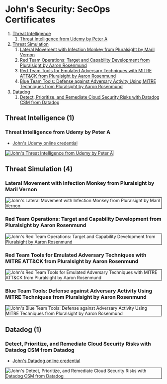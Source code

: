 # John's Security: SecOps Certificates
1. [Threat Intelligence](#threat-intelligence-1)
    1. [Threat Intelligence from Udemy by Peter A](#threat-intelligence-from-udemy-by-peter-a)
1. [Threat Simulation](#threat-simulation-4)
    1. [Lateral Movement with Infection Monkey from Pluralsight by Maril Vernon](#lateral-movement-with-infection-monkey-from-pluralsight-by-maril-vernon)
    1. [Red Team Operations: Target and Capability Development from Pluralsight by Aaron Rosenmund](#red-team-operations-target-and-capability-development-from-pluralsight-by-aaron-rosenmund)
    1. [Red Team Tools for Emulated Adversary Techniques with MITRE ATT&CK from Pluralsight by Aaron Rosenmund](#red-team-tools-for-emulated-adversary-techniques-with-mitre-attck-from-pluralsight-by-aaron-rosenmund)
    1. [Blue Team Tools: Defense against Adversary Activity Using MITRE Techniques from Pluralsight by Aaron Rosenmund](#blue-team-tools-defense-against-adversary-activity-using-mitre-techniques-from-pluralsight-by-aaron-rosenmund)
1. [Datadog](#datadog-1)
    1. [Detect, Prioritize, and Remediate Cloud Security Risks with Datadog CSM from Datadog](#detect-prioritize-and-remediate-cloud-security-risks-with-datadog-csm-from-datadog)
## Threat Intelligence (1)
### Threat Intelligence from Udemy by Peter A
* [John's Udemy online credential](http://ude.my/UC-5de04873-4909-4caf-a157-645531882407)

<img src="../cert_securitysecops_threatintel_threat-intelligence_udemy_peter-a_cert-UC-5de04873-4909-4caf-a157-645531882407_2025-09-16.jpg" alt="John's Threat Intelligence from Udemy by Peter A" style="border:1px solid #000000" />

## Threat Simulation (4)
### Lateral Movement with Infection Monkey from Pluralsight by Maril Vernon

<img src="../cert_infosec_secops_lateral-movement-infection-monkey_pluralsight_maril-vernon_2025-10-12.png" alt="John's Lateral Movement with Infection Monkey from Pluralsight by Maril Vernon" style="border:1px solid #000000" />

### Red Team Operations: Target and Capability Development from Pluralsight by Aaron Rosenmund

<img src="../cert_infosec_redteam_red-team-operations-target-and-capability-development_pluralsight_aaron-rosenmund_2024-09-29.png" alt="John's Red Team Operations: Target and Capability Development from Pluralsight by Aaron Rosenmund" style="border:1px solid #000000" />

### Red Team Tools for Emulated Adversary Techniques with MITRE ATT&CK from Pluralsight by Aaron Rosenmund

<img src="../cert_appsec_secops_red-team-tools-for-emulated-adversary-techniques-with-mitre-attack_pluralsight_aaron-rosenmund_2024-06-17.png" alt="John's Red Team Tools for Emulated Adversary Techniques with MITRE ATT&CK from Pluralsight by Aaron Rosenmund" style="border:1px solid #000000" />

### Blue Team Tools: Defense against Adversary Activity Using MITRE Techniques from Pluralsight by Aaron Rosenmund

<img src="../cert_appsec_secops_blue-team-tools-defense-against-adversary-activity-using-mitre-techniques_pluralsight_aaron-rosenmund_2024-06-17.png" alt="John's Blue Team Tools: Defense against Adversary Activity Using MITRE Techniques from Pluralsight by Aaron Rosenmund" style="border:1px solid #000000" />

## Datadog (1)
### Detect, Prioritize, and Remediate Cloud Security Risks with Datadog CSM from Datadog
* [John's Datadog online credential](https://learn.datadoghq.com/certificates/jq29dawso1)

<img src="../cert_datadog_appsec_detect-prioritize-remediate-cloud-security-riskes-with-datadog-csm_datadog_cert-jq29dawso1_2024-07-10.jpg" alt="John's Detect, Prioritize, and Remediate Cloud Security Risks with Datadog CSM from Datadog" style="border:1px solid #000000" />

